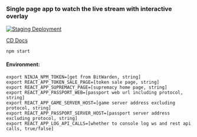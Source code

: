 ### Single page app to watch the live stream with interactive overlay

[![Staging Deployment](https://github.com/ninja-syndicate/supremacy-stream-site/actions/workflows/deploy-staging.yml/badge.svg)](https://github.com/ninja-syndicate/supremacy-stream-site/actions/workflows/deploy-staging.yml)

[CD Docs](.github/workflows/README.md)

```
npm start
```

#### Environment:

```
export NINJA_NPM_TOKEN=[get from BitWarden, string]
export REACT_APP_TOKEN_SALE_PAGE=[token sale page, string]
export REACT_APP_SUPREMACY_PAGE=[supremacy home page, string]
export REACT_APP_PASSPORT_WEB=[passport web url including protocol, string]
export REACT_APP_GAME_SERVER_HOST=[game server address excluding protocol, string]
export REACT_APP_PASSPORT_SERVER_HOST=[passport server address excluding protocol, string]
export REACT_APP_LOG_API_CALLS=[whether to console log ws and rest api calls, true/false]
```
